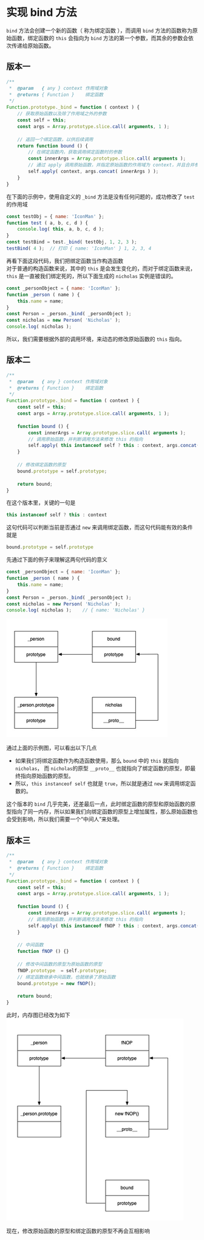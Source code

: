 # 实现 bind 方法  
`bind` 方法会创建一个新的函数（ 称为绑定函数 ），而调用 `bind` 方法的函数称为原始函数，绑定函数的 `this` 会指向为 `bind` 方法的第一个参数，而其余的参数会依次传递给原始函数。

## 版本一  
```javascript
/**
 *  @param   { any } context 作用域对象
 *  @returns { Function }    绑定函数
 */
Function.prototype._bind = function ( context ) {
    // 获取原始函数以及除了作用域之外的参数
    const self = this;
    const args = Array.prototype.slice.call( arguments, 1 );

    // 返回一个绑定函数，以供后续调用
    return function bound () {
        // 在绑定函数内，获取调用绑定函数时的参数
        const innerArgs = Array.prototype.slice.call( arguments );
        // 通过 apply 调用原始函数，并指定原始函数的作用域为 context，并且合并参数
        self.apply( context, args.concat( innerArgs ) );
    }
}
```  

在下面的示例中，使用自定义的 `_bind` 方法是没有任何问题的，成功修改了 `test` 的作用域
```javascript
const testObj = { name: 'IconMan' };
function test ( a, b, c, d ) {
    console.log( this, a, b, c, d );
}
const testBind = test._bind( testObj, 1, 2, 3 );
testBind( 4 );  // 打印 { name: 'IconMan' } 1, 2, 3, 4
```  

再看下面这段代码，我们把绑定函数当作构造函数  
对于普通的构造函数来说，其中的 `this` 是会发生变化的，而对于绑定函数来说，`this` 是一直被我们绑定死的，所以下面生成的 `nicholas` 实例是错误的。
```javascript
const _personObject = { name: 'IconMan' };
function _person ( name ) {
    this.name = name;
}
const Person = _person._bind( _personObject );
const nicholas = new Person( 'Nicholas' );
console.log( nicholas );
```  
所以，我们需要根据外部的调用环境，来动态的修改原始函数的 `this` 指向。  

## 版本二  
```javascript
/**
 *  @param   { any } context 作用域对象
 *  @returns { Function }    绑定函数
 */
Function.prototype._bind = function ( context ) {
    const self = this;
    const args = Array.prototype.slice.call( arguments, 1 );

    function bound () {
        const innerArgs = Array.prototype.slice.call( arguments );
        // 调用原始函数，并判断调用方法来修改 this 的指向
        self.apply( this instanceof self ? this : context, args.concat( innerArgs ) );
    }

    // 修改绑定函数的原型
    bound.prototype = self.prototype;

    return bound;
}
```  
在这个版本里，关键的一句是   
```javascript
this instanceof self ? this : context
```   
这句代码可以判断当前是否通过 `new` 来调用绑定函数，而这句代码能有效的条件就是  
```javascript
bound.prototype = self.prototype
```

先通过下面的例子来理解这两句代码的意义  
```javascript
const _personObject = { name: 'IconMan' };
function _person ( name ) {
    this.name = name;
}
const Person = _person._bind( _personObject );
const nicholas = new Person( 'Nicholas' );
console.log( nicholas );    // { name: 'Nicholas' }
```  
![示例内存图]( https://github.com/linhaotxl/frontend/blob/master/packages/notes/src/NativeMethod/Bind/example_01.png?raw=true )   

通过上面的示例图，可以看出以下几点    
* 如果我们将绑定函数作为构造函数使用，那么 `bound` 中的 `this` 就指向 `nicholas`， 而 `nicholas`的原型 `__proto__` 也就指向了绑定函数的原型，即最终指向原始函数的原型。  
* 所以，`this instanceof self` 也就是 `true`，所以就是通过 `new` 来调用绑定函数的。   

这个版本的 `bind` 几乎完美，还差最后一点，此时绑定函数的原型和原始函数的原型指向了同一内存，所以如果我们向绑定函数的原型上增加属性，那么原始函数也会受到影响，所以我们需要一个“中间人”来处理。 

## 版本三
```javascript
/**
 *  @param   { any } context 作用域对象
 *  @returns { Function }    绑定函数
 */
Function.prototype._bind = function ( context ) {
    const self = this;
    const args = Array.prototype.slice.call( arguments, 1 );

    function bound () {
        const innerArgs = Array.prototype.slice.call( arguments );
        // 调用原始函数，并判断调用方法来修改 this 的指向
        self.apply( this instanceof fNOP ? this : context, args.concat( innerArgs ) );
    }

    // 中间函数
    function fNOP () {}

    // 修改中间函数的原型为原始函数的原型
    fNOP.prototype  = self.prototype;
    // 绑定函数继承中间函数，也就继承了原始函数
    bound.prototype = new fNOP();

    return bound;
}
```   
此时，内存图已经改为如下  
![示例内存图]( https://github.com/linhaotxl/frontend/blob/master/packages/notes/src/NativeMethod/Bind/example_02.png?raw=true )  

现在，修改原始函数的原型和绑定函数的原型不再会互相影响